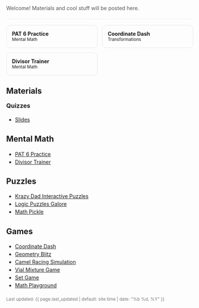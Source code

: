 <!-- Hero -->
<section style="padding:1.25rem 0;border-bottom:1px solid #eee">
  <p style="margin:.25rem 0 0;color:#555">
    Welcome! Materials and cool stuff will be posted here.
  </p>
  <!-- Optional: keep your Schoology/GC join code hidden -->
  <!-- Join code: VPZG-6XVG-9T8JS -->
</section>

<!-- Quick links as “cards” -->
<section style="display:grid;grid-template-columns:repeat(auto-fit,minmax(220px,1fr));gap:.75rem;margin:1rem 0">
  <a class="card" href="https://merrickmath.github.io/PAT.html" style="text-decoration:none;border:1px solid #e6e6e6;border-radius:12px;padding:.9rem">
    <strong>PAT 6 Practice</strong><br><small>Mental Math</small>
  </a>
  <a class="card" href="https://merrickmath.github.io/CoordinateGame.html" style="text-decoration:none;border:1px solid #e6e6e6;border-radius:12px;padding:.9rem">
    <strong>Coordinate Dash</strong><br><small>Transformations</small>
  </a>
  <a class="card" href="https://merrickmath.github.io/Divisors.html" style="text-decoration:none;border:1px solid #e6e6e6;border-radius:12px;padding:.9rem">
    <strong>Divisor Trainer</strong><br><small> Mental Math</small>
  </a>
</section>


<!-- Quizzes -->
<h2 id="exam">Materials</h2>
<!-- Clear static expectations -->
<h3 style="margin-top:1rem">Quizzes</h3>
<ul>
  <li><a href="https://merrickmath.github.io/APSTAT/materials/Unit1.pdf">Slides</a> </li>
</ul>


<!-- Mental Math -->
<h2 id="materials">Mental Math</h2>
<ul>
  <li class="linkitem"><a href="https://MerrickMath.github.io/PAT.html" data-ext="true"><span>PAT 6 Practice</span></a></li>
  <li class="linkitem"><a href="https://MerrickMath.github.io/Divisors.html" data-ext="true"><span>Divisor Trainer</span></a></li>
</ul>

<!-- Puzzles -->
<h2 id="materials">Puzzles</h2>
<ul>
  <li class="linkitem"><a href="https://krazydad.com/tablet/puzzles.php" target="_blank" rel="noopener"><span>Krazy Dad Interactive Puzzles</span></a></li>
  <li class="linkitem"><a href="https://www.puzzle-star-battle.com" target="_blank" rel="noopener"><span>Logic Puzzles Galore</span></a></li>
  <li class="linkitem"><a href="https://mathpickle.com" target="_blank" rel="noopener"><span>Math Pickle</span></a></li>
</ul>

<!-- Games -->
<h2 id="resources"> Games </h2>
<ul>
  <li class="linkitem"><a href="https://MerrickMath.github.io/CoordinateGame.html" data-ext="true"><span>Coordinate Dash</span></a></li>
  <li class="linkitem"><a href="https://MerrickMath.github.io/Geometryblitz.html" data-ext="true"><span>Geometry Blitz</span></a></li>
  <li class="linkitem"><a href="https://MerrickMath.github.io/Camelsim.html" data-ext="true"><span>Camel Racing Simulation</span></a></li>
  <li class="linkitem"><a href="https://MerrickMath.github.io/Mixture.html" data-ext="true"><span>Vial Mixture Game</span></a></li>
  <li class="linkitem"><a href="https://playset.netlify.app" data-ext="true"><span>Set Game</span></a></li>
  <li class="linkitem"><a href="https://www.mathplayground.com" target="_blank" rel="noopener"><span>Math Playground</span></a></li>
</ul>

<!-- Footer -->
<p style="color:#777;margin-top:1.25rem">
  <small>Last updated: {{ page.last_updated | default: site.time | date: "%b %d, %Y" }}</small>
</p>

<style>
  /* Light polish without touching your site-wide styles */
  h1,h2 { scroll-margin-top: 80px; }
  .card:hover { box-shadow: 0 4px 16px rgba(0,0,0,.06); border-color:#ddd; }
  ul { line-height: 1.5; }
</style>
